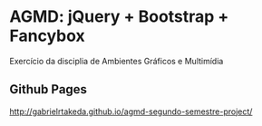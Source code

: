 # AGMD: jQuery + Bootstrap + Fancybox
Exercício da disciplia de Ambientes Gráficos e Multimídia

## Github Pages
http://gabrielrtakeda.github.io/agmd-segundo-semestre-project/

